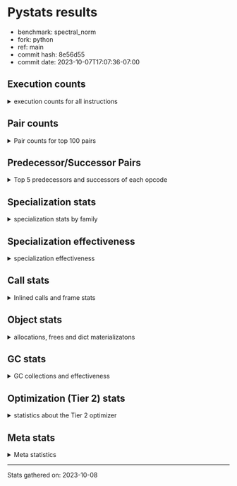 
# Pystats results

- benchmark: spectral_norm
- fork: python
- ref: main
- commit hash: 8e56d55
- commit date: 2023-10-07T17:07:36-07:00

## Execution counts

<details>
<summary> execution counts for all instructions </summary>

|Name | Count | Self | Cumulative | Miss ratio | 
|---|---:|---:|---:|---:|
| BINARY_OP_ADD_INT | 202,800,000 | 17.1% | 17.1% |  |
| LOAD_CONST | 162,552,180 | 13.7% | 30.9% |  |
| LOAD_FAST | 122,636,760 | 10.4% | 41.2% |  |
| LOAD_FAST_LOAD_FAST | 122,007,600 | 10.3% | 51.6% |  |
| BINARY_OP | 82,380,340 | 7.0% | 58.5% |  |
| STORE_FAST | 40,892,040 | 3.5% | 62.0% |  |
| FOR_ITER | 40,889,860 | 3.5% | 65.4% |  |
| JUMP_BACKWARD | 40,880,460 | 3.5% | 68.9% |  |
| STORE_FAST_STORE_FAST | 40,879,860 | 3.5% | 72.4% |  |
| UNPACK_SEQUENCE_TWO_TUPLE | 40,879,800 | 3.5% | 75.8% |  |
| CALL_PY_EXACT_ARGS | 40,878,000 | 3.5% | 79.3% | 0.3% |
| RETURN_VALUE | 40,875,720 | 3.5% | 82.7% |  |
| RESUME_CHECK | 40,875,720 | 3.5% | 86.2% |  |
| BINARY_OP_ADD_FLOAT | 40,575,600 | 3.4% | 89.6% | 0.8% |
| LOAD_GLOBAL_MODULE | 40,566,220 | 3.4% | 93.0% |  |
| BINARY_OP_MULTIPLY_INT | 40,560,000 | 3.4% | 96.5% |  |
| BINARY_OP_MULTIPLY_FLOAT | 39,347,880 | 3.3% | 99.8% | 0.0% |
| LOAD_GLOBAL_BUILTIN | 319,380 | 0.0% | 99.8% |  |
| CALL_BUILTIN_CLASS | 316,920 | 0.0% | 99.8% |  |
| FOR_ITER_RANGE | 315,180 | 0.0% | 99.9% |  |
| GET_ITER | 314,580 | 0.0% | 99.9% |  |
| PUSH_NULL | 312,300 | 0.0% | 99.9% |  |
| STORE_FAST_LOAD_FAST | 312,000 | 0.0% | 99.9% |  |
| LIST_APPEND | 312,000 | 0.0% | 100.0% |  |
| BUILD_TUPLE | 312,000 | 0.0% | 100.0% |  |
| SWAP | 7,200 | 0.0% | 100.0% |  |
| BUILD_LIST | 2,520 | 0.0% | 100.0% |  |
| LOAD_FAST_AND_CLEAR | 2,400 | 0.0% | 100.0% |  |
| CALL_LEN | 2,400 | 0.0% | 100.0% |  |
| CALL | 360 | 0.0% | 100.0% |  |
| LOAD_DEREF | 180 | 0.0% | 100.0% |  |
| LOAD_GLOBAL | 160 | 0.0% | 100.0% |  |
| LOAD_ATTR_MODULE | 160 | 0.0% | 100.0% |  |
| CALL_FUNCTION_EX | 120 | 0.0% | 100.0% |  |
| LOAD_ATTR | 80 | 0.0% | 100.0% |  |
| POP_TOP | 60 | 0.0% | 100.0% |  |
| NOP | 60 | 0.0% | 100.0% |  |
| LOAD_FAST_CHECK | 60 | 0.0% | 100.0% |  |
| LIST_EXTEND | 60 | 0.0% | 100.0% |  |
| COPY_FREE_VARS | 60 | 0.0% | 100.0% |  |
| COPY | 60 | 0.0% | 100.0% |  |
| CALL_INTRINSIC_1 | 60 | 0.0% | 100.0% |  |
| BINARY_OP_SUBTRACT_FLOAT | 60 | 0.0% | 100.0% |  |


</details>

## Pair counts

<details>
<summary> Pair counts for top 100 pairs </summary>

|Pair | Count | Self | Cumulative | 
|---|---:|---:|---:|
| LOAD_FAST_LOAD_FAST BINARY_OP_ADD_INT | 81,120,000 | 6.9% | 6.9% |
| LOAD_CONST BINARY_OP_ADD_INT | 81,120,000 | 6.9% | 13.7% |
| BINARY_OP_ADD_INT LOAD_CONST | 81,120,000 | 6.9% | 20.6% |
| UNPACK_SEQUENCE_TWO_TUPLE STORE_FAST_STORE_FAST | 40,879,800 | 3.5% | 24.0% |
| CALL_PY_EXACT_ARGS RESUME_CHECK | 40,875,600 | 3.5% | 27.5% |
| BINARY_OP_ADD_FLOAT STORE_FAST | 40,569,720 | 3.4% | 30.9% |
| STORE_FAST JUMP_BACKWARD | 40,568,400 | 3.4% | 34.3% |
| JUMP_BACKWARD FOR_ITER | 40,567,800 | 3.4% | 37.8% |
| FOR_ITER UNPACK_SEQUENCE_TWO_TUPLE | 40,567,800 | 3.4% | 41.2% |
| STORE_FAST_STORE_FAST LOAD_FAST | 40,560,000 | 3.4% | 44.6% |
| RETURN_VALUE LOAD_FAST | 40,560,000 | 3.4% | 48.1% |
| RESUME_CHECK LOAD_CONST | 40,560,000 | 3.4% | 51.5% |
| LOAD_GLOBAL_MODULE LOAD_FAST_LOAD_FAST | 40,560,000 | 3.4% | 54.9% |
| LOAD_FAST_LOAD_FAST CALL_PY_EXACT_ARGS | 40,560,000 | 3.4% | 58.3% |
| LOAD_FAST LOAD_GLOBAL_MODULE | 40,560,000 | 3.4% | 61.8% |
| LOAD_FAST BINARY_OP_ADD_INT | 40,560,000 | 3.4% | 65.2% |
| LOAD_CONST LOAD_FAST_LOAD_FAST | 40,560,000 | 3.4% | 68.6% |
| LOAD_CONST BINARY_OP | 40,560,000 | 3.4% | 72.1% |
| BINARY_OP_MULTIPLY_INT LOAD_CONST | 40,560,000 | 3.4% | 75.5% |
| BINARY_OP_ADD_INT LOAD_FAST_LOAD_FAST | 40,560,000 | 3.4% | 78.9% |
| BINARY_OP_ADD_INT BINARY_OP_MULTIPLY_INT | 40,560,000 | 3.4% | 82.3% |
| BINARY_OP_ADD_INT BINARY_OP | 40,560,000 | 3.4% | 85.8% |
| BINARY_OP RETURN_VALUE | 40,560,000 | 3.4% | 89.2% |
| BINARY_OP LOAD_FAST | 40,560,000 | 3.4% | 92.6% |
| LOAD_FAST BINARY_OP_MULTIPLY_FLOAT | 39,347,820 | 3.3% | 96.0% |
| BINARY_OP_MULTIPLY_FLOAT BINARY_OP_ADD_FLOAT | 39,342,120 | 3.3% | 99.3% |
| BINARY_OP BINARY_OP_ADD_FLOAT | 1,233,480 | 0.1% | 99.4% |
| LOAD_FAST BINARY_OP | 1,227,800 | 0.1% | 99.5% |
| LOAD_GLOBAL_BUILTIN LOAD_FAST | 314,520 | 0.0% | 99.5% |
| CALL_BUILTIN_CLASS GET_ITER | 314,460 | 0.0% | 99.5% |
| LOAD_FAST CALL_BUILTIN_CLASS | 314,440 | 0.0% | 99.6% |
| JUMP_BACKWARD FOR_ITER_RANGE | 312,660 | 0.0% | 99.6% |
| GET_ITER FOR_ITER | 312,060 | 0.0% | 99.6% |
| STORE_FAST LOAD_GLOBAL_BUILTIN | 312,040 | 0.0% | 99.6% |
| STORE_FAST_STORE_FAST LOAD_CONST | 312,000 | 0.0% | 99.7% |
| STORE_FAST_LOAD_FAST PUSH_NULL | 312,000 | 0.0% | 99.7% |
| RETURN_VALUE LIST_APPEND | 312,000 | 0.0% | 99.7% |
| RESUME_CHECK LOAD_FAST | 312,000 | 0.0% | 99.8% |
| PUSH_NULL LOAD_FAST_LOAD_FAST | 312,000 | 0.0% | 99.8% |
| LOAD_FAST_LOAD_FAST BUILD_TUPLE | 312,000 | 0.0% | 99.8% |
| LOAD_FAST UNPACK_SEQUENCE_TWO_TUPLE | 312,000 | 0.0% | 99.8% |
| LOAD_FAST RETURN_VALUE | 312,000 | 0.0% | 99.9% |
| LOAD_CONST STORE_FAST | 312,000 | 0.0% | 99.9% |
| LIST_APPEND JUMP_BACKWARD | 312,000 | 0.0% | 99.9% |
| FOR_ITER_RANGE STORE_FAST_LOAD_FAST | 312,000 | 0.0% | 99.9% |
| FOR_ITER LOAD_FAST | 312,000 | 0.0% | 100.0% |
| BUILD_TUPLE CALL_PY_EXACT_ARGS | 312,000 | 0.0% | 100.0% |
| BINARY_OP BINARY_OP | 20,840 | 0.0% | 100.0% |
| LOAD_FAST_LOAD_FAST LOAD_FAST | 15,600 | 0.0% | 100.0% |
| FOR_ITER FOR_ITER | 10,000 | 0.0% | 100.0% |
| STORE_FAST_STORE_FAST LOAD_FAST_LOAD_FAST | 7,800 | 0.0% | 100.0% |
| STORE_FAST LOAD_FAST_LOAD_FAST | 7,800 | 0.0% | 100.0% |
| BINARY_OP STORE_FAST | 5,940 | 0.0% | 100.0% |
| BINARY_OP_ADD_FLOAT BINARY_OP | 5,880 | 0.0% | 100.0% |
| BINARY_OP_MULTIPLY_FLOAT BINARY_OP | 5,760 | 0.0% | 100.0% |
| LOAD_GLOBAL_BUILTIN LOAD_GLOBAL_BUILTIN | 4,800 | 0.0% | 100.0% |
| LOAD_GLOBAL_MODULE LOAD_GLOBAL_MODULE | 3,600 | 0.0% | 100.0% |
| RESUME_CHECK LOAD_GLOBAL_BUILTIN | 2,440 | 0.0% | 100.0% |
| SWAP STORE_FAST | 2,400 | 0.0% | 100.0% |
| SWAP FOR_ITER_RANGE | 2,400 | 0.0% | 100.0% |
| SWAP BUILD_LIST | 2,400 | 0.0% | 100.0% |
| STORE_FAST RETURN_VALUE | 2,400 | 0.0% | 100.0% |
| LOAD_GLOBAL_MODULE LOAD_FAST | 2,400 | 0.0% | 100.0% |
| LOAD_FAST_AND_CLEAR SWAP | 2,400 | 0.0% | 100.0% |
| LOAD_FAST CALL_PY_EXACT_ARGS | 2,400 | 0.0% | 100.0% |
| GET_ITER LOAD_FAST_AND_CLEAR | 2,400 | 0.0% | 100.0% |
| FOR_ITER_RANGE SWAP | 2,400 | 0.0% | 100.0% |
| CALL_PY_EXACT_ARGS CALL_PY_EXACT_ARGS | 2,400 | 0.0% | 100.0% |
| CALL_LEN CALL_BUILTIN_CLASS | 2,400 | 0.0% | 100.0% |
| CALL_BUILTIN_CLASS CALL_LEN | 2,400 | 0.0% | 100.0% |
| BUILD_LIST SWAP | 2,400 | 0.0% | 100.0% |
| RETURN_VALUE RETURN_VALUE | 1,260 | 0.0% | 100.0% |
| STORE_FAST LOAD_GLOBAL_MODULE | 1,240 | 0.0% | 100.0% |
| RETURN_VALUE STORE_FAST | 1,200 | 0.0% | 100.0% |
| RETURN_VALUE CALL_PY_EXACT_ARGS | 1,200 | 0.0% | 100.0% |
| RESUME_CHECK LOAD_GLOBAL_MODULE | 1,200 | 0.0% | 100.0% |
| FOR_ITER_RANGE STORE_FAST | 660 | 0.0% | 100.0% |
| PUSH_NULL CALL | 180 | 0.0% | 100.0% |
| LOAD_ATTR_MODULE PUSH_NULL | 160 | 0.0% | 100.0% |
| PUSH_NULL LOAD_FAST | 120 | 0.0% | 100.0% |
| LOAD_DEREF PUSH_NULL | 120 | 0.0% | 100.0% |
| GET_ITER FOR_ITER_RANGE | 120 | 0.0% | 100.0% |
| LOAD_GLOBAL_MODULE LOAD_ATTR_MODULE | 100 | 0.0% | 100.0% |
| LOAD_GLOBAL LOAD_GLOBAL_MODULE | 80 | 0.0% | 100.0% |
| CALL CALL | 80 | 0.0% | 100.0% |
| STORE_FAST LOAD_FAST | 60 | 0.0% | 100.0% |
| STORE_FAST LOAD_CONST | 60 | 0.0% | 100.0% |
| RESUME_CHECK LOAD_DEREF | 60 | 0.0% | 100.0% |
| POP_TOP NOP | 60 | 0.0% | 100.0% |
| NOP LOAD_DEREF | 60 | 0.0% | 100.0% |
| LOAD_GLOBAL_MODULE LOAD_ATTR | 60 | 0.0% | 100.0% |
| LOAD_GLOBAL_MODULE BINARY_OP | 60 | 0.0% | 100.0% |
| LOAD_GLOBAL_BUILTIN LOAD_CONST | 60 | 0.0% | 100.0% |
| LOAD_GLOBAL LOAD_GLOBAL_BUILTIN | 60 | 0.0% | 100.0% |
| LOAD_FAST_CHECK CALL | 60 | 0.0% | 100.0% |
| LOAD_FAST LOAD_FAST_CHECK | 60 | 0.0% | 100.0% |
| LOAD_FAST GET_ITER | 60 | 0.0% | 100.0% |
| LOAD_FAST CALL_FUNCTION_EX | 60 | 0.0% | 100.0% |
| LOAD_FAST BUILD_LIST | 60 | 0.0% | 100.0% |
| LOAD_DEREF LIST_EXTEND | 60 | 0.0% | 100.0% |


</details>

## Predecessor/Successor Pairs

<details>
<summary> Top 5 predecessors and successors of each opcode </summary>

### GET_ITER

<details>
<summary> Successors and predecessors for GET_ITER </summary>

|Predecessors | Count | Percentage | 
|---|---:|---:|
| CALL_BUILTIN_CLASS | 314,460 | 100.0% |
| LOAD_FAST | 60 | 0.0% |
| CALL | 60 | 0.0% |

|Successors | Count | Percentage | 
|---|---:|---:|
| FOR_ITER | 312,060 | 99.2% |
| LOAD_FAST_AND_CLEAR | 2,400 | 0.8% |
| FOR_ITER_RANGE | 120 | 0.0% |


</details>

### NOP

<details>
<summary> Successors and predecessors for NOP </summary>

|Predecessors | Count | Percentage | 
|---|---:|---:|
| POP_TOP | 60 | 100.0% |

|Successors | Count | Percentage | 
|---|---:|---:|
| LOAD_DEREF | 60 | 100.0% |


</details>

### POP_TOP

<details>
<summary> Successors and predecessors for POP_TOP </summary>

|Predecessors | Count | Percentage | 
|---|---:|---:|
| CALL | 60 | 100.0% |

|Successors | Count | Percentage | 
|---|---:|---:|
| NOP | 60 | 100.0% |


</details>

### PUSH_NULL

<details>
<summary> Successors and predecessors for PUSH_NULL </summary>

|Predecessors | Count | Percentage | 
|---|---:|---:|
| STORE_FAST_LOAD_FAST | 312,000 | 99.9% |
| LOAD_ATTR_MODULE | 160 | 0.1% |
| LOAD_DEREF | 120 | 0.0% |
| LOAD_ATTR | 20 | 0.0% |

|Successors | Count | Percentage | 
|---|---:|---:|
| LOAD_FAST_LOAD_FAST | 312,000 | 99.9% |
| CALL | 180 | 0.1% |
| LOAD_FAST | 120 | 0.0% |


</details>

### RETURN_VALUE

<details>
<summary> Successors and predecessors for RETURN_VALUE </summary>

|Predecessors | Count | Percentage | 
|---|---:|---:|
| BINARY_OP | 40,560,000 | 99.2% |
| LOAD_FAST | 312,000 | 0.8% |
| STORE_FAST | 2,400 | 0.0% |
| RETURN_VALUE | 1,260 | 0.0% |
| BINARY_OP_SUBTRACT_FLOAT | 60 | 0.0% |

|Successors | Count | Percentage | 
|---|---:|---:|
| LOAD_FAST | 40,560,000 | 99.2% |
| LIST_APPEND | 312,000 | 0.8% |
| RETURN_VALUE | 1,260 | 0.0% |
| STORE_FAST | 1,200 | 0.0% |
| CALL_PY_EXACT_ARGS | 1,200 | 0.0% |


</details>

### BINARY_OP

<details>
<summary> Successors and predecessors for BINARY_OP </summary>

|Predecessors | Count | Percentage | 
|---|---:|---:|
| LOAD_CONST | 40,560,000 | 49.2% |
| BINARY_OP_ADD_INT | 40,560,000 | 49.2% |
| LOAD_FAST | 1,227,800 | 1.5% |
| BINARY_OP | 20,840 | 0.0% |
| BINARY_OP_ADD_FLOAT | 5,880 | 0.0% |

|Successors | Count | Percentage | 
|---|---:|---:|
| RETURN_VALUE | 40,560,000 | 49.2% |
| LOAD_FAST | 40,560,000 | 49.2% |
| BINARY_OP_ADD_FLOAT | 1,233,480 | 1.5% |
| BINARY_OP | 20,840 | 0.0% |
| STORE_FAST | 5,940 | 0.0% |


</details>

### BUILD_LIST

<details>
<summary> Successors and predecessors for BUILD_LIST </summary>

|Predecessors | Count | Percentage | 
|---|---:|---:|
| SWAP | 2,400 | 95.2% |
| LOAD_FAST | 60 | 2.4% |
| LOAD_CONST | 60 | 2.4% |

|Successors | Count | Percentage | 
|---|---:|---:|
| SWAP | 2,400 | 95.2% |
| LOAD_DEREF | 60 | 2.4% |
| LOAD_GLOBAL_MODULE | 40 | 1.6% |
| LOAD_GLOBAL | 20 | 0.8% |


</details>

### BUILD_TUPLE

<details>
<summary> Successors and predecessors for BUILD_TUPLE </summary>

|Predecessors | Count | Percentage | 
|---|---:|---:|
| LOAD_FAST_LOAD_FAST | 312,000 | 100.0% |

|Successors | Count | Percentage | 
|---|---:|---:|
| CALL_PY_EXACT_ARGS | 312,000 | 100.0% |


</details>

### CALL

<details>
<summary> Successors and predecessors for CALL </summary>

|Predecessors | Count | Percentage | 
|---|---:|---:|
| PUSH_NULL | 180 | 50.0% |
| CALL | 80 | 22.2% |
| LOAD_FAST_CHECK | 60 | 16.7% |
| LOAD_FAST | 20 | 5.6% |
| LOAD_CONST | 20 | 5.6% |

|Successors | Count | Percentage | 
|---|---:|---:|
| CALL | 80 | 22.2% |
| STORE_FAST | 60 | 16.7% |
| POP_TOP | 60 | 16.7% |
| LOAD_FAST | 60 | 16.7% |
| GET_ITER | 60 | 16.7% |


</details>

### CALL_FUNCTION_EX

<details>
<summary> Successors and predecessors for CALL_FUNCTION_EX </summary>

|Predecessors | Count | Percentage | 
|---|---:|---:|
| LOAD_FAST | 60 | 50.0% |
| CALL_INTRINSIC_1 | 60 | 50.0% |

|Successors | Count | Percentage | 
|---|---:|---:|
| RESUME_CHECK | 60 | 50.0% |
| COPY_FREE_VARS | 60 | 50.0% |


</details>

### CALL_INTRINSIC_1

<details>
<summary> Successors and predecessors for CALL_INTRINSIC_1 </summary>

|Predecessors | Count | Percentage | 
|---|---:|---:|
| LIST_EXTEND | 60 | 100.0% |

|Successors | Count | Percentage | 
|---|---:|---:|
| CALL_FUNCTION_EX | 60 | 100.0% |


</details>

### COPY

<details>
<summary> Successors and predecessors for COPY </summary>

|Predecessors | Count | Percentage | 
|---|---:|---:|
| LOAD_CONST | 60 | 100.0% |

|Successors | Count | Percentage | 
|---|---:|---:|
| STORE_FAST_STORE_FAST | 60 | 100.0% |


</details>

### COPY_FREE_VARS

<details>
<summary> Successors and predecessors for COPY_FREE_VARS </summary>

|Predecessors | Count | Percentage | 
|---|---:|---:|
| CALL_FUNCTION_EX | 60 | 100.0% |

|Successors | Count | Percentage | 
|---|---:|---:|
| RESUME_CHECK | 60 | 100.0% |


</details>

### FOR_ITER

<details>
<summary> Successors and predecessors for FOR_ITER </summary>

|Predecessors | Count | Percentage | 
|---|---:|---:|
| JUMP_BACKWARD | 40,567,800 | 99.2% |
| GET_ITER | 312,060 | 0.8% |
| FOR_ITER | 10,000 | 0.0% |

|Successors | Count | Percentage | 
|---|---:|---:|
| UNPACK_SEQUENCE_TWO_TUPLE | 40,567,800 | 99.2% |
| LOAD_FAST | 312,000 | 0.8% |
| FOR_ITER | 10,000 | 0.0% |
| JUMP_BACKWARD | 60 | 0.0% |


</details>

### JUMP_BACKWARD

<details>
<summary> Successors and predecessors for JUMP_BACKWARD </summary>

|Predecessors | Count | Percentage | 
|---|---:|---:|
| STORE_FAST | 40,568,400 | 99.2% |
| LIST_APPEND | 312,000 | 0.8% |
| FOR_ITER | 60 | 0.0% |

|Successors | Count | Percentage | 
|---|---:|---:|
| FOR_ITER | 40,567,800 | 99.2% |
| FOR_ITER_RANGE | 312,660 | 0.8% |


</details>

### LIST_APPEND

<details>
<summary> Successors and predecessors for LIST_APPEND </summary>

|Predecessors | Count | Percentage | 
|---|---:|---:|
| RETURN_VALUE | 312,000 | 100.0% |

|Successors | Count | Percentage | 
|---|---:|---:|
| JUMP_BACKWARD | 312,000 | 100.0% |


</details>

### LIST_EXTEND

<details>
<summary> Successors and predecessors for LIST_EXTEND </summary>

|Predecessors | Count | Percentage | 
|---|---:|---:|
| LOAD_DEREF | 60 | 100.0% |

|Successors | Count | Percentage | 
|---|---:|---:|
| CALL_INTRINSIC_1 | 60 | 100.0% |


</details>

### LOAD_ATTR

<details>
<summary> Successors and predecessors for LOAD_ATTR </summary>

|Predecessors | Count | Percentage | 
|---|---:|---:|
| LOAD_GLOBAL_MODULE | 60 | 75.0% |
| LOAD_GLOBAL | 20 | 25.0% |

|Successors | Count | Percentage | 
|---|---:|---:|
| LOAD_ATTR_MODULE | 60 | 75.0% |
| PUSH_NULL | 20 | 25.0% |


</details>

### LOAD_CONST

<details>
<summary> Successors and predecessors for LOAD_CONST </summary>

|Predecessors | Count | Percentage | 
|---|---:|---:|
| BINARY_OP_ADD_INT | 81,120,000 | 49.9% |
| RESUME_CHECK | 40,560,000 | 25.0% |
| BINARY_OP_MULTIPLY_INT | 40,560,000 | 25.0% |
| STORE_FAST_STORE_FAST | 312,000 | 0.2% |
| STORE_FAST | 60 | 0.0% |

|Successors | Count | Percentage | 
|---|---:|---:|
| BINARY_OP_ADD_INT | 81,120,000 | 49.9% |
| LOAD_FAST_LOAD_FAST | 40,560,000 | 25.0% |
| BINARY_OP | 40,560,000 | 25.0% |
| STORE_FAST | 312,000 | 0.2% |
| COPY | 60 | 0.0% |


</details>

### LOAD_DEREF

<details>
<summary> Successors and predecessors for LOAD_DEREF </summary>

|Predecessors | Count | Percentage | 
|---|---:|---:|
| RESUME_CHECK | 60 | 33.3% |
| NOP | 60 | 33.3% |
| BUILD_LIST | 60 | 33.3% |

|Successors | Count | Percentage | 
|---|---:|---:|
| PUSH_NULL | 120 | 66.7% |
| LIST_EXTEND | 60 | 33.3% |


</details>

### LOAD_FAST

<details>
<summary> Successors and predecessors for LOAD_FAST </summary>

|Predecessors | Count | Percentage | 
|---|---:|---:|
| STORE_FAST_STORE_FAST | 40,560,000 | 33.1% |
| RETURN_VALUE | 40,560,000 | 33.1% |
| BINARY_OP | 40,560,000 | 33.1% |
| LOAD_GLOBAL_BUILTIN | 314,520 | 0.3% |
| RESUME_CHECK | 312,000 | 0.3% |

|Successors | Count | Percentage | 
|---|---:|---:|
| LOAD_GLOBAL_MODULE | 40,560,000 | 33.1% |
| BINARY_OP_ADD_INT | 40,560,000 | 33.1% |
| BINARY_OP_MULTIPLY_FLOAT | 39,347,820 | 32.1% |
| BINARY_OP | 1,227,800 | 1.0% |
| CALL_BUILTIN_CLASS | 314,440 | 0.3% |


</details>

### LOAD_FAST_AND_CLEAR

<details>
<summary> Successors and predecessors for LOAD_FAST_AND_CLEAR </summary>

|Predecessors | Count | Percentage | 
|---|---:|---:|
| GET_ITER | 2,400 | 100.0% |

|Successors | Count | Percentage | 
|---|---:|---:|
| SWAP | 2,400 | 100.0% |


</details>

### LOAD_FAST_CHECK

<details>
<summary> Successors and predecessors for LOAD_FAST_CHECK </summary>

|Predecessors | Count | Percentage | 
|---|---:|---:|
| LOAD_FAST | 60 | 100.0% |

|Successors | Count | Percentage | 
|---|---:|---:|
| CALL | 60 | 100.0% |


</details>

### LOAD_FAST_LOAD_FAST

<details>
<summary> Successors and predecessors for LOAD_FAST_LOAD_FAST </summary>

|Predecessors | Count | Percentage | 
|---|---:|---:|
| LOAD_GLOBAL_MODULE | 40,560,000 | 33.2% |
| LOAD_CONST | 40,560,000 | 33.2% |
| BINARY_OP_ADD_INT | 40,560,000 | 33.2% |
| PUSH_NULL | 312,000 | 0.3% |
| STORE_FAST_STORE_FAST | 7,800 | 0.0% |

|Successors | Count | Percentage | 
|---|---:|---:|
| BINARY_OP_ADD_INT | 81,120,000 | 66.5% |
| CALL_PY_EXACT_ARGS | 40,560,000 | 33.2% |
| BUILD_TUPLE | 312,000 | 0.3% |
| LOAD_FAST | 15,600 | 0.0% |


</details>

### LOAD_GLOBAL

<details>
<summary> Successors and predecessors for LOAD_GLOBAL </summary>

|Predecessors | Count | Percentage | 
|---|---:|---:|
| STORE_FAST | 40 | 25.0% |
| RETURN_VALUE | 40 | 25.0% |
| STORE_FAST_STORE_FAST | 20 | 12.5% |
| RESUME_CHECK | 20 | 12.5% |
| FOR_ITER_RANGE | 20 | 12.5% |

|Successors | Count | Percentage | 
|---|---:|---:|
| LOAD_GLOBAL_MODULE | 80 | 50.0% |
| LOAD_GLOBAL_BUILTIN | 60 | 37.5% |
| LOAD_ATTR | 20 | 12.5% |


</details>

### STORE_FAST

<details>
<summary> Successors and predecessors for STORE_FAST </summary>

|Predecessors | Count | Percentage | 
|---|---:|---:|
| BINARY_OP_ADD_FLOAT | 40,569,720 | 99.2% |
| LOAD_CONST | 312,000 | 0.8% |
| BINARY_OP | 5,940 | 0.0% |
| SWAP | 2,400 | 0.0% |
| RETURN_VALUE | 1,200 | 0.0% |

|Successors | Count | Percentage | 
|---|---:|---:|
| JUMP_BACKWARD | 40,568,400 | 99.2% |
| LOAD_GLOBAL_BUILTIN | 312,040 | 0.8% |
| LOAD_FAST_LOAD_FAST | 7,800 | 0.0% |
| RETURN_VALUE | 2,400 | 0.0% |
| LOAD_GLOBAL_MODULE | 1,240 | 0.0% |


</details>

### STORE_FAST_LOAD_FAST

<details>
<summary> Successors and predecessors for STORE_FAST_LOAD_FAST </summary>

|Predecessors | Count | Percentage | 
|---|---:|---:|
| FOR_ITER_RANGE | 312,000 | 100.0% |

|Successors | Count | Percentage | 
|---|---:|---:|
| PUSH_NULL | 312,000 | 100.0% |


</details>

### STORE_FAST_STORE_FAST

<details>
<summary> Successors and predecessors for STORE_FAST_STORE_FAST </summary>

|Predecessors | Count | Percentage | 
|---|---:|---:|
| UNPACK_SEQUENCE_TWO_TUPLE | 40,879,800 | 100.0% |
| COPY | 60 | 0.0% |

|Successors | Count | Percentage | 
|---|---:|---:|
| LOAD_FAST | 40,560,000 | 99.2% |
| LOAD_CONST | 312,000 | 0.8% |
| LOAD_FAST_LOAD_FAST | 7,800 | 0.0% |
| LOAD_GLOBAL_BUILTIN | 40 | 0.0% |
| LOAD_GLOBAL | 20 | 0.0% |


</details>

### SWAP

<details>
<summary> Successors and predecessors for SWAP </summary>

|Predecessors | Count | Percentage | 
|---|---:|---:|
| LOAD_FAST_AND_CLEAR | 2,400 | 33.3% |
| FOR_ITER_RANGE | 2,400 | 33.3% |
| BUILD_LIST | 2,400 | 33.3% |

|Successors | Count | Percentage | 
|---|---:|---:|
| STORE_FAST | 2,400 | 33.3% |
| FOR_ITER_RANGE | 2,400 | 33.3% |
| BUILD_LIST | 2,400 | 33.3% |


</details>

### BINARY_OP_ADD_FLOAT

<details>
<summary> Successors and predecessors for BINARY_OP_ADD_FLOAT </summary>

|Predecessors | Count | Percentage | 
|---|---:|---:|
| BINARY_OP_MULTIPLY_FLOAT | 39,342,120 | 97.0% |
| BINARY_OP | 1,233,480 | 3.0% |

|Successors | Count | Percentage | 
|---|---:|---:|
| STORE_FAST | 40,569,720 | 100.0% |
| BINARY_OP | 5,880 | 0.0% |


</details>

### BINARY_OP_ADD_INT

<details>
<summary> Successors and predecessors for BINARY_OP_ADD_INT </summary>

|Predecessors | Count | Percentage | 
|---|---:|---:|
| LOAD_FAST_LOAD_FAST | 81,120,000 | 40.0% |
| LOAD_CONST | 81,120,000 | 40.0% |
| LOAD_FAST | 40,560,000 | 20.0% |

|Successors | Count | Percentage | 
|---|---:|---:|
| LOAD_CONST | 81,120,000 | 40.0% |
| LOAD_FAST_LOAD_FAST | 40,560,000 | 20.0% |
| BINARY_OP_MULTIPLY_INT | 40,560,000 | 20.0% |
| BINARY_OP | 40,560,000 | 20.0% |


</details>

### BINARY_OP_MULTIPLY_FLOAT

<details>
<summary> Successors and predecessors for BINARY_OP_MULTIPLY_FLOAT </summary>

|Predecessors | Count | Percentage | 
|---|---:|---:|
| LOAD_FAST | 39,347,820 | 100.0% |
| BINARY_OP | 60 | 0.0% |

|Successors | Count | Percentage | 
|---|---:|---:|
| BINARY_OP_ADD_FLOAT | 39,342,120 | 100.0% |
| BINARY_OP | 5,760 | 0.0% |


</details>

### BINARY_OP_MULTIPLY_INT

<details>
<summary> Successors and predecessors for BINARY_OP_MULTIPLY_INT </summary>

|Predecessors | Count | Percentage | 
|---|---:|---:|
| BINARY_OP_ADD_INT | 40,560,000 | 100.0% |

|Successors | Count | Percentage | 
|---|---:|---:|
| LOAD_CONST | 40,560,000 | 100.0% |


</details>

### BINARY_OP_SUBTRACT_FLOAT

<details>
<summary> Successors and predecessors for BINARY_OP_SUBTRACT_FLOAT </summary>

|Predecessors | Count | Percentage | 
|---|---:|---:|
| LOAD_FAST | 40 | 66.7% |
| BINARY_OP | 20 | 33.3% |

|Successors | Count | Percentage | 
|---|---:|---:|
| RETURN_VALUE | 60 | 100.0% |


</details>

### CALL_BUILTIN_CLASS

<details>
<summary> Successors and predecessors for CALL_BUILTIN_CLASS </summary>

|Predecessors | Count | Percentage | 
|---|---:|---:|
| LOAD_FAST | 314,440 | 99.2% |
| CALL_LEN | 2,400 | 0.8% |
| LOAD_CONST | 40 | 0.0% |
| CALL | 40 | 0.0% |

|Successors | Count | Percentage | 
|---|---:|---:|
| GET_ITER | 314,460 | 99.2% |
| CALL_LEN | 2,400 | 0.8% |
| STORE_FAST | 60 | 0.0% |


</details>

### CALL_LEN

<details>
<summary> Successors and predecessors for CALL_LEN </summary>

|Predecessors | Count | Percentage | 
|---|---:|---:|
| CALL_BUILTIN_CLASS | 2,400 | 100.0% |

|Successors | Count | Percentage | 
|---|---:|---:|
| CALL_BUILTIN_CLASS | 2,400 | 100.0% |


</details>

### CALL_PY_EXACT_ARGS

<details>
<summary> Successors and predecessors for CALL_PY_EXACT_ARGS </summary>

|Predecessors | Count | Percentage | 
|---|---:|---:|
| LOAD_FAST_LOAD_FAST | 40,560,000 | 99.2% |
| BUILD_TUPLE | 312,000 | 0.8% |
| LOAD_FAST | 2,400 | 0.0% |
| CALL_PY_EXACT_ARGS | 2,400 | 0.0% |
| RETURN_VALUE | 1,200 | 0.0% |

|Successors | Count | Percentage | 
|---|---:|---:|
| RESUME_CHECK | 40,875,600 | 100.0% |
| CALL_PY_EXACT_ARGS | 2,400 | 0.0% |


</details>

### FOR_ITER_RANGE

<details>
<summary> Successors and predecessors for FOR_ITER_RANGE </summary>

|Predecessors | Count | Percentage | 
|---|---:|---:|
| JUMP_BACKWARD | 312,660 | 99.2% |
| SWAP | 2,400 | 0.8% |
| GET_ITER | 120 | 0.0% |

|Successors | Count | Percentage | 
|---|---:|---:|
| STORE_FAST_LOAD_FAST | 312,000 | 99.0% |
| SWAP | 2,400 | 0.8% |
| STORE_FAST | 660 | 0.2% |
| LOAD_CONST | 60 | 0.0% |
| LOAD_GLOBAL_MODULE | 40 | 0.0% |


</details>

### LOAD_ATTR_MODULE

<details>
<summary> Successors and predecessors for LOAD_ATTR_MODULE </summary>

|Predecessors | Count | Percentage | 
|---|---:|---:|
| LOAD_GLOBAL_MODULE | 100 | 62.5% |
| LOAD_ATTR | 60 | 37.5% |

|Successors | Count | Percentage | 
|---|---:|---:|
| PUSH_NULL | 160 | 100.0% |


</details>

### LOAD_GLOBAL_BUILTIN

<details>
<summary> Successors and predecessors for LOAD_GLOBAL_BUILTIN </summary>

|Predecessors | Count | Percentage | 
|---|---:|---:|
| STORE_FAST | 312,040 | 97.7% |
| LOAD_GLOBAL_BUILTIN | 4,800 | 1.5% |
| RESUME_CHECK | 2,440 | 0.8% |
| LOAD_GLOBAL | 60 | 0.0% |
| STORE_FAST_STORE_FAST | 40 | 0.0% |

|Successors | Count | Percentage | 
|---|---:|---:|
| LOAD_FAST | 314,520 | 98.5% |
| LOAD_GLOBAL_BUILTIN | 4,800 | 1.5% |
| LOAD_CONST | 60 | 0.0% |


</details>

### LOAD_GLOBAL_MODULE

<details>
<summary> Successors and predecessors for LOAD_GLOBAL_MODULE </summary>

|Predecessors | Count | Percentage | 
|---|---:|---:|
| LOAD_FAST | 40,560,000 | 100.0% |
| LOAD_GLOBAL_MODULE | 3,600 | 0.0% |
| STORE_FAST | 1,240 | 0.0% |
| RESUME_CHECK | 1,200 | 0.0% |
| LOAD_GLOBAL | 80 | 0.0% |

|Successors | Count | Percentage | 
|---|---:|---:|
| LOAD_FAST_LOAD_FAST | 40,560,000 | 100.0% |
| LOAD_GLOBAL_MODULE | 3,600 | 0.0% |
| LOAD_FAST | 2,400 | 0.0% |
| LOAD_ATTR_MODULE | 100 | 0.0% |
| LOAD_ATTR | 60 | 0.0% |


</details>

### RESUME_CHECK

<details>
<summary> Successors and predecessors for RESUME_CHECK </summary>

|Predecessors | Count | Percentage | 
|---|---:|---:|
| CALL_PY_EXACT_ARGS | 40,875,600 | 100.0% |
| COPY_FREE_VARS | 60 | 0.0% |
| CALL_FUNCTION_EX | 60 | 0.0% |

|Successors | Count | Percentage | 
|---|---:|---:|
| LOAD_CONST | 40,560,000 | 99.2% |
| LOAD_FAST | 312,000 | 0.8% |
| LOAD_GLOBAL_BUILTIN | 2,440 | 0.0% |
| LOAD_GLOBAL_MODULE | 1,200 | 0.0% |
| LOAD_DEREF | 60 | 0.0% |


</details>

### UNPACK_SEQUENCE_TWO_TUPLE

<details>
<summary> Successors and predecessors for UNPACK_SEQUENCE_TWO_TUPLE </summary>

|Predecessors | Count | Percentage | 
|---|---:|---:|
| FOR_ITER | 40,567,800 | 99.2% |
| LOAD_FAST | 312,000 | 0.8% |

|Successors | Count | Percentage | 
|---|---:|---:|
| STORE_FAST_STORE_FAST | 40,879,800 | 100.0% |


</details>


</details>

## Specialization stats

<details>
<summary> specialization stats by family </summary>

### BINARY_OP

<details>
<summary> specialization stats for BINARY_OP family </summary>

|Kind | Count | Ratio | 
|---|---|---|
| specialization.deferred |     82353720 | 20.3% |
| specialization.deopt |         5940 | 0.0% |
|          hit |    322968240 | 79.6% |
|         miss |       315300 | 0.1% |

#### Specialization attempts

| | Count | Ratio | 
|---|---:|---:|
| Success | 5,960 | 18.3% |
| Failure | 26,600 | 81.7% |

|Failure kind | Count | Ratio | 
|---|---:|---:|
| true divide different types | 9,900 | 37.2% |
| floor divide | 9,900 | 37.2% |
| add different types | 5,880 | 22.1% |
| multiply different types | 920 | 3.5% |


</details>

### CALL

<details>
<summary> specialization stats for CALL family </summary>

|Kind | Count | Ratio | 
|---|---|---|
| specialization.deferred |          240 | 0.0% |
| specialization.deopt |         2400 | 0.0% |
|          hit |     41070120 | 99.7% |
|         miss |       127200 | 0.3% |

#### Specialization attempts

| | Count | Ratio | 
|---|---:|---:|
| Success | 2,440 | 96.8% |
| Failure | 80 | 3.2% |

|Failure kind | Count | Ratio | 
|---|---:|---:|
| cfunc noargs | 60 | 75.0% |
| class no vectorcall | 20 | 25.0% |


</details>

### FOR_ITER

<details>
<summary> specialization stats for FOR_ITER family </summary>

|Kind | Count | Ratio | 
|---|---|---|
| specialization.deferred |     40879860 | 99.2% |
|          hit |       315180 | 0.8% |

#### Specialization attempts

| | Count | Ratio | 
|---|---:|---:|
| Success | 0 | 0.0% |
| Failure | 10,000 | 100.0% |

|Failure kind | Count | Ratio | 
|---|---:|---:|
| enumerate | 9,960 | 99.6% |
| zip | 40 | 0.4% |


</details>

### JUMP_BACKWARD

<details>
<summary> specialization stats for JUMP_BACKWARD family </summary>

|Kind | Count | Ratio | 
|---|---|---|


</details>

### LOAD_ATTR

<details>
<summary> specialization stats for LOAD_ATTR family </summary>

|Kind | Count | Ratio | 
|---|---|---|
| specialization.deferred |           20 | 8.3% |
|          hit |          160 | 66.7% |

#### Specialization attempts

| | Count | Ratio | 
|---|---:|---:|
| Success | 60 | 100.0% |
| Failure | 0 | 0.0% |

|Failure kind | Count | Ratio | 
|---|---:|---:|


</details>

### LOAD_GLOBAL

<details>
<summary> specialization stats for LOAD_GLOBAL family </summary>

|Kind | Count | Ratio | 
|---|---|---|
| specialization.deferred |           20 | 0.0% |
|          hit |     40885600 | 100.0% |

#### Specialization attempts

| | Count | Ratio | 
|---|---:|---:|
| Success | 140 | 100.0% |
| Failure | 0 | 0.0% |

|Failure kind | Count | Ratio | 
|---|---:|---:|


</details>

### UNPACK_SEQUENCE

<details>
<summary> specialization stats for UNPACK_SEQUENCE family </summary>

|Kind | Count | Ratio | 
|---|---|---|
|          hit |     40879800 | 100.0% |


</details>


</details>

## Specialization effectiveness

<details>
<summary> specialization effectiveness </summary>

|Instructions | Count | Ratio | 
|---|---:|---:|
| Basic | 531,419,880 | 44.9% |
| Not specialized | 164,593,760 | 13.9% |
| Specialized | 486,994,820 | 41.2% |

### Deferred by instruction

<details>
<summary> deferred by instruction </summary>

|Name | Count | Ratio | 
|---|---:|---:|
| BINARY_OP | 82,353,720 | 66.8% |
| FOR_ITER | 40,879,860 | 33.2% |
| CALL | 240 | 0.0% |
| LOAD_GLOBAL | 20 | 0.0% |
| LOAD_ATTR | 20 | 0.0% |
| UNPACK_SEQUENCE_TWO_TUPLE | 0 | 0.0% |
| UNPACK_SEQUENCE | 0 | 0.0% |
| TO_BOOL | 0 | 0.0% |
| SWAP | 0 | 0.0% |
| STORE_SUBSCR | 0 | 0.0% |


</details>

### Misses by instruction

<details>
<summary> misses by instruction </summary>

|Name | Count | Ratio | 
|---|---:|---:|
| BINARY_OP_ADD_FLOAT | 312,120 | 70.5% |
| CALL_PY_EXACT_ARGS | 127,200 | 28.7% |
| BINARY_OP_MULTIPLY_FLOAT | 3,180 | 0.7% |
| UNPACK_SEQUENCE_TWO_TUPLE | 0 | 0.0% |
| SWAP | 0 | 0.0% |
| STORE_FAST_STORE_FAST | 0 | 0.0% |
| STORE_FAST_LOAD_FAST | 0 | 0.0% |
| STORE_FAST | 0 | 0.0% |
| RETURN_VALUE | 0 | 0.0% |
| RESUME_CHECK | 0 | 0.0% |


</details>


</details>

## Call stats

<details>
<summary> Inlined calls and frame stats </summary>

| | Count | Ratio | 
|---|---:|---:|
| Calls to PyEval_EvalDefault | 0 | 0.0% |
| Calls to Python functions inlined | 40,875,720 | 100.0% |
| Calls via PyEval_EvalFrame (total) | 0 | 0.0% |
| Calls via PyEval_EvalFrame (vector) | 0 | 0.0% |
| Calls via PyEval_EvalFrame (generator) | 0 | 0.0% |
| Calls via PyEval_EvalFrame (legacy) | 0 | 0.0% |
| Calls via PyEval_EvalFrame (function vectorcall) | 0 | 0.0% |
| Calls via PyEval_EvalFrame (build class) | 0 | 0.0% |
| Calls via PyEval_EvalFrame (slot) | 0 | 0.0% |
| Calls via PyEval_EvalFrame (function ex) | 120 | 0.0% |
| Calls via PyEval_EvalFrame (api) | 0 | 0.0% |
| Calls via PyEval_EvalFrame (method) | 0 | 0.0% |
| Frames pushed | 40,875,720 | 100.0% |
| Frame objects created | 0 | 0.0% |


</details>

## Object stats

<details>
<summary> allocations, frees and dict materializatons </summary>

| | Count | Ratio | 
|---|---:|---:|
| Allocations from freelist | 42,552,260 | 20.9% |
| Frees to freelist | 42,552,820 |  |
| Allocations | 160,876,300 | 79.1% |
| Allocations to 512 bytes | 160,873,840 | 79.1% |
| Allocations to 4 kbytes | 2,460 | 0.0% |
| Allocations over 4 kbytes | 0 | 0.0% |
| Frees | 160,878,080 |  |
| New values | 0 |  |
| Interpreter increfs | 243,284,140 | 75.0% |
| Interpreter decrefs | 486,341,640 | 92.2% |
| Increfs | 81,060,400 | 25.0% |
| Decrefs | 41,428,820 | 7.8% |
| Materialize dict (on request) | 0 |  |
| Materialize dict (new key) | 0 |  |
| Materialize dict (too big) | 0 |  |
| Materialize dict (str subclass) | 0 |  |
| Dematerialize dict | 0 |  |
| Method cache hits | 16 |  |
| Method cache misses | 4 |  |
| Method cache collisions | 4 |  |
| Method cache dunder hits | 0 |  |
| Method cache dunder misses | 0 |  |


</details>

## GC stats

<details>
<summary> GC collections and effectiveness </summary>

|Generation | Collections | Objects collected | Object visits | 
|---:|---:|---:|---:|
| 0 | 0 | 0 | 0 |
| 1 | 0 | 0 | 0 |
| 2 | 0 | 0 | 0 |


</details>

## Optimization (Tier 2) stats

<details>
<summary> statistics about the Tier 2 optimizer </summary>

### Overall stats

<details>
<summary> overall stats </summary>

| | Count | Ratio | 
|---|---:|---:|
| Optimization attempts | 0 |  |
| Traces created | 0 |  |
| Traces executed | 0 |  |
| Uops executed | 0 | 0 |
| Trace stack overflow | 0 |  |
| Trace stack underflow | 0 |  |
| Trace too long | 0 |  |
| Trace too short | 0 |  |
| Inner loop found | 0 |  |
| Recursive call | 0 |  |


</details>

**Trace length histogram**

|Range | Count | Ratio | 
|---|---:|---:|
| <= 1 | 0 |  |

**Optimized trace length histogram**

|Range | Count | Ratio | 
|---|---:|---:|
| <= 1 | 0 |  |

**Trace run length histogram**

|Range | Count | Ratio | 
|---|---:|---:|
| <= 1 | 0 |  |

### Uop stats

<details>
<summary> uop stats </summary>

|Uop | Count | Self | Cumulative | 
|---|---:|---:|---:|


</details>

### Unsupported opcodes

<details>
<summary> unsupported opcodes </summary>

|Opcode | Count | 
|---|---|


</details>


</details>

## Meta stats

<details>
<summary> Meta statistics </summary>

| | Count | 
|---|---:|
| Number of data files | 20 |


</details>

---
Stats gathered on: 2023-10-08
